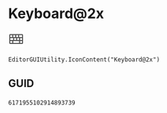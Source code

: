 # Keyboard@2x
![](/img/Keyboard@2x.png)

``` CSharp
EditorGUIUtility.IconContent("Keyboard@2x")
```
## GUID
```
6171955102914893739
```

